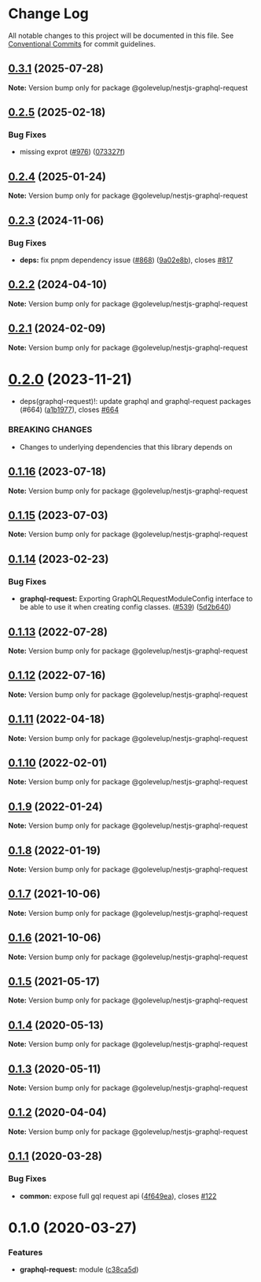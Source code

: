 # Change Log

All notable changes to this project will be documented in this file.
See [Conventional Commits](https://conventionalcommits.org) for commit guidelines.

## [0.3.1](https://github.com/golevelup/nestjs/compare/@golevelup/nestjs-graphql-request@0.2.5...@golevelup/nestjs-graphql-request@0.3.1) (2025-07-28)

**Note:** Version bump only for package @golevelup/nestjs-graphql-request

## [0.2.5](https://github.com/golevelup/nestjs/compare/@golevelup/nestjs-graphql-request@0.2.4...@golevelup/nestjs-graphql-request@0.2.5) (2025-02-18)

### Bug Fixes

- missing exprot ([#976](https://github.com/golevelup/nestjs/issues/976)) ([073327f](https://github.com/golevelup/nestjs/commit/073327f5e4bc5b456591b96d78559dc21daa73b2))

## [0.2.4](https://github.com/golevelup/nestjs/compare/@golevelup/nestjs-graphql-request@0.2.3...@golevelup/nestjs-graphql-request@0.2.4) (2025-01-24)

**Note:** Version bump only for package @golevelup/nestjs-graphql-request

## [0.2.3](https://github.com/golevelup/nestjs/compare/@golevelup/nestjs-graphql-request@0.2.2...@golevelup/nestjs-graphql-request@0.2.3) (2024-11-06)

### Bug Fixes

- **deps:** fix pnpm dependency issue ([#868](https://github.com/golevelup/nestjs/issues/868)) ([9a02e8b](https://github.com/golevelup/nestjs/commit/9a02e8b31f467d211e333e056a4c4374023a966a)), closes [#817](https://github.com/golevelup/nestjs/issues/817)

## [0.2.2](https://github.com/golevelup/nestjs/compare/@golevelup/nestjs-graphql-request@0.2.1...@golevelup/nestjs-graphql-request@0.2.2) (2024-04-10)

**Note:** Version bump only for package @golevelup/nestjs-graphql-request

## [0.2.1](https://github.com/golevelup/nestjs/compare/@golevelup/nestjs-graphql-request@0.2.0...@golevelup/nestjs-graphql-request@0.2.1) (2024-02-09)

**Note:** Version bump only for package @golevelup/nestjs-graphql-request

# [0.2.0](https://github.com/golevelup/nestjs/compare/@golevelup/nestjs-graphql-request@0.1.16...@golevelup/nestjs-graphql-request@0.2.0) (2023-11-21)

- deps(graphql-request)!: update graphql and graphql-request packages (#664) ([a1b1977](https://github.com/golevelup/nestjs/commit/a1b1977245e1433c83558117d37eada567cabc9b)), closes [#664](https://github.com/golevelup/nestjs/issues/664)

### BREAKING CHANGES

- Changes to underlying dependencies that this library depends on

## [0.1.16](https://github.com/golevelup/nestjs/compare/@golevelup/nestjs-graphql-request@0.1.15...@golevelup/nestjs-graphql-request@0.1.16) (2023-07-18)

**Note:** Version bump only for package @golevelup/nestjs-graphql-request

## [0.1.15](https://github.com/golevelup/nestjs/compare/@golevelup/nestjs-graphql-request@0.1.14...@golevelup/nestjs-graphql-request@0.1.15) (2023-07-03)

**Note:** Version bump only for package @golevelup/nestjs-graphql-request

## [0.1.14](https://github.com/golevelup/nestjs/compare/@golevelup/nestjs-graphql-request@0.1.13...@golevelup/nestjs-graphql-request@0.1.14) (2023-02-23)

### Bug Fixes

- **graphql-request:** Exporting GraphQLRequestModuleConfig interface to be able to use it when creating config classes. ([#539](https://github.com/golevelup/nestjs/issues/539)) ([5d2b640](https://github.com/golevelup/nestjs/commit/5d2b640ae4d5253029073dc9c232696b53826a1a))

## [0.1.13](https://github.com/golevelup/nestjs/compare/@golevelup/nestjs-graphql-request@0.1.12...@golevelup/nestjs-graphql-request@0.1.13) (2022-07-28)

**Note:** Version bump only for package @golevelup/nestjs-graphql-request

## [0.1.12](https://github.com/golevelup/nestjs/compare/@golevelup/nestjs-graphql-request@0.1.11...@golevelup/nestjs-graphql-request@0.1.12) (2022-07-16)

**Note:** Version bump only for package @golevelup/nestjs-graphql-request

## [0.1.11](https://github.com/golevelup/nestjs/compare/@golevelup/nestjs-graphql-request@0.1.10...@golevelup/nestjs-graphql-request@0.1.11) (2022-04-18)

**Note:** Version bump only for package @golevelup/nestjs-graphql-request

## [0.1.10](https://github.com/golevelup/nestjs/compare/@golevelup/nestjs-graphql-request@0.1.9...@golevelup/nestjs-graphql-request@0.1.10) (2022-02-01)

**Note:** Version bump only for package @golevelup/nestjs-graphql-request

## [0.1.9](https://github.com/golevelup/nestjs/compare/@golevelup/nestjs-graphql-request@0.1.8...@golevelup/nestjs-graphql-request@0.1.9) (2022-01-24)

**Note:** Version bump only for package @golevelup/nestjs-graphql-request

## [0.1.8](https://github.com/golevelup/nestjs/compare/@golevelup/nestjs-graphql-request@0.1.7...@golevelup/nestjs-graphql-request@0.1.8) (2022-01-19)

**Note:** Version bump only for package @golevelup/nestjs-graphql-request

## [0.1.7](https://github.com/golevelup/nestjs/compare/@golevelup/nestjs-graphql-request@0.1.6...@golevelup/nestjs-graphql-request@0.1.7) (2021-10-06)

**Note:** Version bump only for package @golevelup/nestjs-graphql-request

## [0.1.6](https://github.com/golevelup/nestjs/compare/@golevelup/nestjs-graphql-request@0.1.5...@golevelup/nestjs-graphql-request@0.1.6) (2021-10-06)

**Note:** Version bump only for package @golevelup/nestjs-graphql-request

## [0.1.5](https://github.com/golevelup/nestjs/compare/@golevelup/nestjs-graphql-request@0.1.4...@golevelup/nestjs-graphql-request@0.1.5) (2021-05-17)

**Note:** Version bump only for package @golevelup/nestjs-graphql-request

## [0.1.4](https://github.com/golevelup/nestjs/compare/@golevelup/nestjs-graphql-request@0.1.3...@golevelup/nestjs-graphql-request@0.1.4) (2020-05-13)

**Note:** Version bump only for package @golevelup/nestjs-graphql-request

## [0.1.3](https://github.com/golevelup/nestjs/compare/@golevelup/nestjs-graphql-request@0.1.2...@golevelup/nestjs-graphql-request@0.1.3) (2020-05-11)

**Note:** Version bump only for package @golevelup/nestjs-graphql-request

## [0.1.2](https://github.com/golevelup/nestjs/compare/@golevelup/nestjs-graphql-request@0.1.1...@golevelup/nestjs-graphql-request@0.1.2) (2020-04-04)

**Note:** Version bump only for package @golevelup/nestjs-graphql-request

## [0.1.1](https://github.com/golevelup/nestjs/compare/@golevelup/nestjs-graphql-request@0.1.0...@golevelup/nestjs-graphql-request@0.1.1) (2020-03-28)

### Bug Fixes

- **common:** expose full gql request api ([4f649ea](https://github.com/golevelup/nestjs/commit/4f649ea)), closes [#122](https://github.com/golevelup/nestjs/issues/122)

# 0.1.0 (2020-03-27)

### Features

- **graphql-request:** module ([c38ca5d](https://github.com/golevelup/nestjs/commit/c38ca5d))
